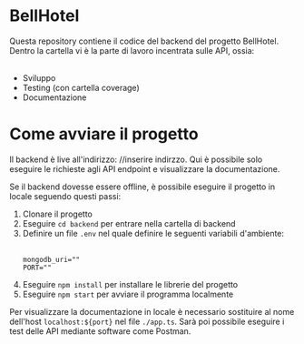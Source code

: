 <h1>BellHotel</h1>
Questa repository contiene il codice del backend del progetto BellHotel. 
Dentro la cartella vi è la parte di lavoro incentrata sulle API, ossia:
</br></br>
<ul>
<li>Sviluppo</li>
<li>Testing (con cartella coverage)</li>
<li>Documentazione</li>
</ul>

<h1>Come avviare il progetto</h1>

Il backend è live all'indirizzo: //inserire indirzzo. Qui è possibile solo eseguire le richieste agli API endpoint e visualizzare la documentazione.

Se il backend dovesse essere offline, è possibile eseguire il progetto in locale seguendo questi passi:

1) Clonare il progetto
2) Eseguire ```cd backend``` per entrare nella cartella di backend
3) Definire un file ```.env``` nel quale definire le seguenti variabili d'ambiente:
   </br></br>
   ```
   mongodb_uri=""
   PORT=""
   ```
5) Eseguire ```npm install``` per installare le librerie del progetto
6) Eseguire ```npm start``` per avviare il programma localmente

Per visualizzare la documentazione in locale è necessario sostituire al nome dell'host ```localhost:${port}``` nel file ```./app.ts```. Sarà poi possibile eseguire i test delle API mediante software come Postman. 
